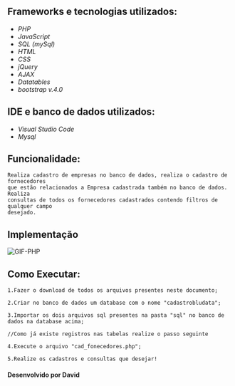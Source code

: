 <h2> Frameworks e tecnologias utilizados: </h2>

* *PHP*
* *JavaScript*
* *SQL (mySql)*
* *HTML*
* *CSS*
* *jQuery*
* *AJAX*
* *Datatables*
* *bootstrap v.4.0*

<h2> IDE e banco de dados utilizados: </h2>

* *Visual Studio Code*
* *Mysql*

<h2> Funcionalidade: </h2>
	
	Realiza cadastro de empresas no banco de dados, realiza o cadastro de fornecedores 
	que estão relacionados a Empresa cadastrada também no banco de dados. Realiza 
	consultas de todos os fornecedores cadastrados contendo filtros de qualquer campo 
	desejado.

<h2> Implementação </h2>

![GIF-PHP](https://user-images.githubusercontent.com/67175850/99468849-5368c700-2920-11eb-8d8e-fdcf29310a66.gif)

<h2> Como Executar: </h2>
	
	1.Fazer o download de todos os arquivos presentes neste documento;

	2.Criar no banco de dados um database com o nome "cadastrobludata";

	3.Importar os dois arquivos sql presentes na pasta "sql" no banco de dados na database acima;

	//Como já existe registros nas tabelas realize o passo seguinte

	4.Execute o arquivo "cad_fonecedores.php";

	5.Realize os cadastros e consultas que desejar!
	
<h4> Desenvolvido por David </h4>



